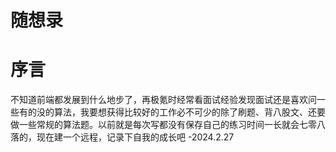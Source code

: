 # 随想录

# 序言
  不知道前端都发展到什么地步了，再极氪时经常看面试经验发现面试还是喜欢问一些有的没的算法，我要想获得比较好的工作必不可少的除了刷题、背八股文、还要做一些常规的算法题。以前就是每次写都没有保存自己的练习时间一长就会七零八落的，现在建一个远程，记录下自我的成长吧 -2024.2.27
